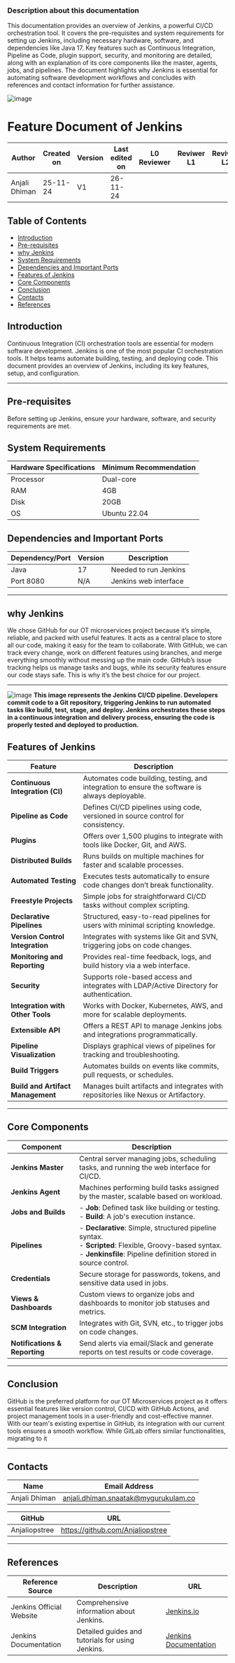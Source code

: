 ### Description about this documentation

This documentation provides an overview of Jenkins, a powerful CI/CD orchestration tool. It covers the pre-requisites and system requirements for setting up Jenkins, including necessary hardware, software, and dependencies like Java 17. Key features such as Continuous Integration, Pipeline as Code, plugin support, security, and monitoring are detailed, along with an explanation of its core components like the master, agents, jobs, and pipelines. The document highlights why Jenkins is essential for automating software development workflows and concludes with references and contact information for further assistance.

![image](https://github.com/user-attachments/assets/2c25eb7a-e64c-4949-a83a-67b2508fe521)
# Feature Document of Jenkins

| **Author** | **Created on** | **Version** | **Last edited on** | **L0 Reviewer** |**Reviwer L1** |**Reviwer L2** |
|------------|----------------|-------------------|---------------------|----------|---------------|---------------|
| Anjali Dhiman  | 25-11-24      | V1  | 26-11-24           |  | | |

## Table of Contents
- [Introduction](#introduction)
- [Pre-requisites](#pre-requisites)
- [why Jenkins](#why-jenkins)
- [System Requirements](#system-requirements)
- [Dependencies and Important Ports](#dependencies-and-important-ports)
- [Features of Jenkins](#features-of-jenkins)
- [Core Components](#core-components)
- [Conclusion](#conclusion)
- [Contacts](#contacts)
- [References](#references)

## Introduction
Continuous Integration (CI) orchestration tools are essential for modern software development. Jenkins is one of the most popular CI orchestration tools. It helps teams automate building, testing, and deploying code. This document provides an overview of Jenkins, including its key features, setup, and configuration.

---
## Pre-requisites
Before setting up Jenkins, ensure your hardware, software, and security requirements are met.

## System Requirements
| Hardware Specifications | Minimum Recommendation |
|-------------------------|------------------------|
| Processor               | Dual-core              |
| RAM                     | 4GB                    |
| Disk                    | 20GB                   |
| OS                      | Ubuntu 22.04           |

## Dependencies and Important Ports
| Dependency/Port | Version | Description           |
|-----------------|---------|-----------------------|
| Java            | 17     | Needed to run Jenkins |
| Port 8080       | N/A     | Jenkins web interface |

---
## why Jenkins
We chose GitHub for our OT microservices project because it’s simple, reliable, and packed with useful features. It acts as a central place to store all our code, making it easy for the team to collaborate. With GitHub, we can track every change, work on different features using branches, and merge everything smoothly without messing up the main code. GitHub’s issue tracking helps us manage tasks and bugs, while its security features ensure our code stays safe. This is why it’s the best choice for our project.

---

![image](https://github.com/user-attachments/assets/0dea6b5f-3b24-47eb-b0be-d64902221f88)
**This image represents the Jenkins CI/CD pipeline. Developers commit code to a Git repository, triggering Jenkins to run automated tasks like build, test, stage, and deploy. Jenkins orchestrates these steps in a continuous integration and delivery process, ensuring the code is properly tested and deployed to production.**

## Features of Jenkins

| **Feature**                | **Description**                                                                                           |
|----------------------------|-----------------------------------------------------------------------------------------------------------|
| **Continuous Integration (CI)** | Automates code building, testing, and integration to ensure the software is always deployable. |
| **Pipeline as Code**        | Defines CI/CD pipelines using code, versioned in source control for consistency. |
| **Plugins**                 | Offers over 1,500 plugins to integrate with tools like Docker, Git, and AWS. |
| **Distributed Builds**      | Runs builds on multiple machines for faster and scalable processes. |
| **Automated Testing**       | Executes tests automatically to ensure code changes don’t break functionality. |
| **Freestyle Projects**      | Simple jobs for straightforward CI/CD tasks without complex scripting. |
| **Declarative Pipelines**   | Structured, easy-to-read pipelines for users with minimal scripting knowledge. |
| **Version Control Integration** | Integrates with systems like Git and SVN, triggering jobs on code changes. |
| **Monitoring and Reporting** | Provides real-time feedback, logs, and build history via a web interface. |
| **Security**                | Supports role-based access and integrates with LDAP/Active Directory for authentication. |
| **Integration with Other Tools** | Works with Docker, Kubernetes, AWS, and more for scalable deployments. |
| **Extensible API**          | Offers a REST API to manage Jenkins jobs and integrations programmatically. |
| **Pipeline Visualization**  | Displays graphical views of pipelines for tracking and troubleshooting. |
| **Build Triggers**          | Automates builds on events like commits, pull requests, or schedules. |
| **Build and Artifact Management** | Manages built artifacts and integrates with repositories like Nexus or Artifactory. |

---

## Core Components

| **Component**           | **Description**                                                                                 |
|--------------------------|-------------------------------------------------------------------------------------------------|
| **Jenkins Master**       | Central server managing jobs, scheduling tasks, and running the web interface for CI/CD.       |
| **Jenkins Agent**        | Machines performing build tasks assigned by the master, scalable based on workload.            |
| **Jobs and Builds**      | - **Job**: Defined task like building or testing. <br> - **Build**: A job's execution instance. |
| **Pipelines**            | - **Declarative**: Simple, structured pipeline syntax. <br> - **Scripted**: Flexible, Groovy-based syntax. <br> - **Jenkinsfile**: Pipeline definition stored in source control. |
| **Credentials**          | Secure storage for passwords, tokens, and sensitive data used in jobs.                        |
| **Views & Dashboards**   | Custom views to organize jobs and dashboards to monitor job statuses and metrics.              |
| **SCM Integration**      | Integrates with Git, SVN, etc., to trigger jobs on code changes.                               |
| **Notifications & Reporting** | Send alerts via email/Slack and generate reports on test results or code coverage.        |

---

## Conclusion
GitHub is the preferred platform for our OT Microservices project as it offers essential features like version control, CI/CD with GitHub Actions, and project management tools in a user-friendly and cost-effective manner. With our team's existing expertise in GitHub, its integration with our current tools ensures a smooth workflow. While GitLab offers similar functionalities, migrating to it

---

## Contacts

| Name| Email Address      |
|-----|--------------------------|
| Anjali Dhiman | anjali.dhiman.snaatak@mygurukulam.co |

| GitHub | URL |
|----------|---------|
|  Anjaliopstree  |  https://github.com/Anjaliopstree  |

---
## References
| Reference Source          | Description                                      | URL                                          |
|---------------------------|--------------------------------------------------|----------------------------------------------|
| Jenkins Official Website  | Comprehensive information about Jenkins.         | [Jenkins.io](https://jenkins.io)             |
| Jenkins Documentation     | Detailed guides and tutorials for using Jenkins. | [Jenkins Documentation](https://jenkins.io/doc/) |
